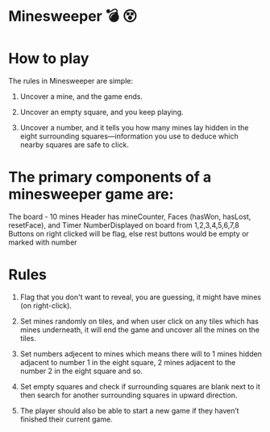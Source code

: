 # Minesweeper 💣 😵

# How to play
The rules in Minesweeper are simple:

1. Uncover a mine, and the game ends.

2. Uncover an empty square, and you keep playing.

3. Uncover a number, and it tells you how many mines lay hidden in the eight surrounding squares—information you use to deduce which nearby squares are safe to click.


# The primary components of a minesweeper game are:

The board - 10 mines
Header has mineCounter, Faces (hasWon, hasLost, resetFace), and Timer
NumberDisplayed on board from 1,2,3,4,5,6,7,8
Buttons on right clicked will be flag, else rest buttons would be empty or marked with number

# Rules
1. Flag that you don't want to reveal, you are guessing, it might have mines (on right-click).

2. Set mines randomly on tiles, and when user click on any tiles which has mines underneath, it will end the game and uncover all the mines on the tiles.

3. Set numbers adjecent to mines which means there will to 1 mines hidden adjacent to number 1 in the eight square, 2 mines adjacent to the number 2 in the eight square and so.

4. Set empty squares and check if surrounding squares are blank next to it then search for another surrounding squares in upward direction.

5. The player should also be able to start a new game if they haven’t finished their current game. 




